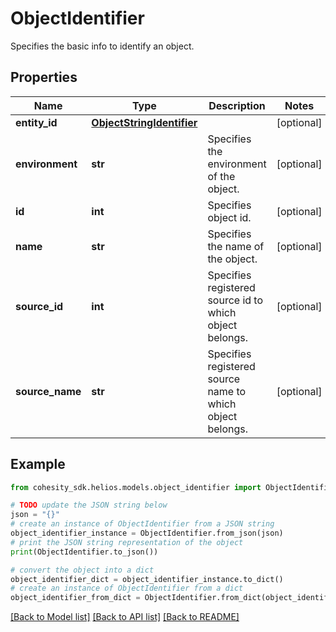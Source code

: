 # ObjectIdentifier

Specifies the basic info to identify an object.

## Properties

Name | Type | Description | Notes
------------ | ------------- | ------------- | -------------
**entity_id** | [**ObjectStringIdentifier**](ObjectStringIdentifier.md) |  | [optional] 
**environment** | **str** | Specifies the environment of the object. | [optional] 
**id** | **int** | Specifies object id. | [optional] 
**name** | **str** | Specifies the name of the object. | [optional] 
**source_id** | **int** | Specifies registered source id to which object belongs. | [optional] 
**source_name** | **str** | Specifies registered source name to which object belongs. | [optional] 

## Example

```python
from cohesity_sdk.helios.models.object_identifier import ObjectIdentifier

# TODO update the JSON string below
json = "{}"
# create an instance of ObjectIdentifier from a JSON string
object_identifier_instance = ObjectIdentifier.from_json(json)
# print the JSON string representation of the object
print(ObjectIdentifier.to_json())

# convert the object into a dict
object_identifier_dict = object_identifier_instance.to_dict()
# create an instance of ObjectIdentifier from a dict
object_identifier_from_dict = ObjectIdentifier.from_dict(object_identifier_dict)
```
[[Back to Model list]](../README.md#documentation-for-models) [[Back to API list]](../README.md#documentation-for-api-endpoints) [[Back to README]](../README.md)


